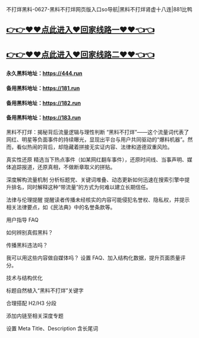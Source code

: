 不打烊黑料-0627-黑料不打烊网页版入口so导航|黑料不打烊肾虚十八连|881比鸭

## [👉👉♥♥点此进入♥回家线路一♥♥👈👈](https://unpkg.com/182run/index.html)
## [👉👉♥♥点此进入♥回家线路二♥♥👈👈](https://unpkg.com/182-1run/index.html)

#### 永久黑料地址：https://444.run
#### 备用黑料地址：https://181.run
#### 备用黑料地址：https://182.run
#### 备用黑料地址：https://183.run


黑料不打烊：揭秘背后流量逻辑与理性判断
“黑料不打烊”——这个流量词代表了网红、明星等负面事件的持续曝光，显现出平台与用户共同驱动的“爆料机器”。然而，看似热闹的背后，却隐藏着拼接无实证内容、法律和道德双重风险。

真实性还原
精选当下热点事件（如某网红翻车事件），还原时间线、当事声明、媒体追踪报道，还原真相，不做断章取义的拼贴。

深度解构流量机制
分析标题党、关键词堆叠、动态更新如何迅速在搜索引擎中提升排名，同时解释这种“带流量”的方式为何难以建立长期信任。

法律与伦理提醒
提醒读者传播未经核实的内容可能侵犯名誉权、隐私权，并提示相关法律要点，如《民法典》中的名誉条款等。

用户指导 FAQ

如何辨别真假黑料？

传播黑料违法吗？

我可以用这些内容做自媒体吗？
设置 FAQ、加入结构化数据，提升页面质量评分。

技术与结构优化

标题自然植入“黑料不打烊”关键字

合理搭配 H2/H3 分段

添加内链至相关深度专题

设置 Meta Title、Description 含长尾词

